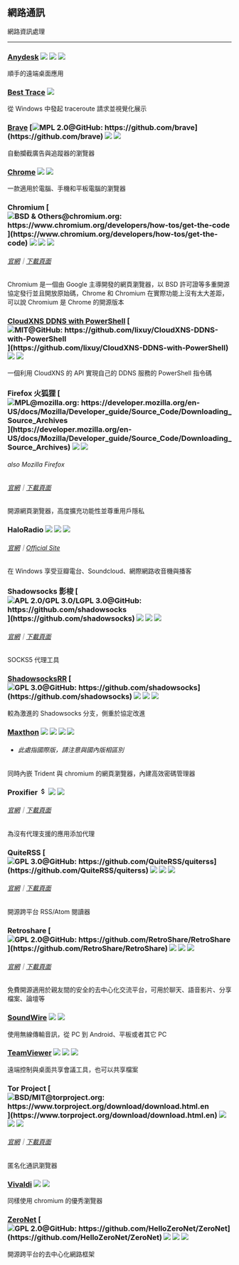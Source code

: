 ## 網路通訊

網路資訊處理

---

### [Anydesk](http://anydesk.com/) ![](../assets/earth-globe.png) ![](../assets/usb.png) ![](../assets/multi_platform.png)

順手的遠端桌面應用

### [Best Trace](https://www.ipip.net/download.html) ![](../assets/china.png)

從 Windows 中發起 traceroute 請求並視覺化展示

### [Brave](https://www.brave.com/) [![](../assets/open-source-icon.png "MPL 2.0@GitHub: https://github.com/brave")](https://github.com/brave) ![](../assets/earth-globe.png) ![](../assets/multi_platform.png)

自動攔截廣告與追蹤器的瀏覽器

### [Chrome](https://dl.google.com) ![](../assets/earth-globe.png) ![](../assets/multi_platform.png)

一款適用於電腦、手機和平板電腦的瀏覽器

### Chromium [![](../assets/open-source-icon.png "BSD & Others@chromium.org: https://www.chromium.org/developers/how-tos/get-the-code")](https://www.chromium.org/developers/how-tos/get-the-code) ![](../assets/earth-globe.png) ![](../assets/usb.png) ![](../assets/multi_platform.png)

###### [官網](https://www.chromium.org/Home)｜[下載頁面](https://www.chromium.org/getting-involved/download-chromium)

Chromium 是一個由 Google 主導開發的網頁瀏覽器，以 BSD 許可證等多重開源協定發行並且開放原始碼，Chrome 和 Chromium 在實際功能上沒有太大差距，可以說 Chromium 是 Chrome 的開源版本

### [CloudXNS DDNS with PowerShell](https://03k.org/cloudxns-api-ddns.html) [![](../assets/open-source-icon.png "MIT@GitHub: https://github.com/lixuy/CloudXNS-DDNS-with-PowerShell")](https://github.com/lixuy/CloudXNS-DDNS-with-PowerShell) ![](../assets/united-states.png) ![](../assets/usb.png)

一個利用 CloudXNS 的 API 實現自己的 DDNS 服務的 PowerShell 指令碼

### Firefox 火狐狸 [![](../assets/open-source-icon.png "MPL@mozilla.org: https://developer.mozilla.org/en-US/docs/Mozilla/Developer_guide/Source_Code/Downloading_Source_Archives")](https://developer.mozilla.org/en-US/docs/Mozilla/Developer_guide/Source_Code/Downloading_Source_Archives) ![](../assets/earth-globe.png) ![](../assets/multi_platform.png)

###### also Mozilla Firefox

###### [官網](https://www.mozilla.org)｜[下載頁面](https://www.mozilla.org/en-US/firefox/all/)

開源網頁瀏覽器，高度擴充功能性並尊重用戶隱私

### HaloRadio ![](../assets/hong-kong.png) ![](../assets/united-states.png) ![](../assets/japan.png)

###### [官網](https://www.icyarrow.com/haloradio/)｜[Official Site](https://www.douban.com/note/561310960/)

在 Windows 享受豆瓣電台、Soundcloud、網際網路收音機與播客

### Shadowsocks 影梭 [![](../assets/open-source-icon.png "APL 2.0/GPL 3.0/LGPL 3.0@GitHub: https://github.com/shadowsocks")](https://github.com/shadowsocks) ![](../assets/earth-globe.png) ![](../assets/usb.png) ![](../assets/multi_platform.png)

###### [官網](https://shadowsocks.org/en/index.html)｜[下載頁面](https://shadowsocks.org/en/download/clients.html)

SOCKS5 代理工具

### [ShadowsocksRR](https://github.com/shadowsocksrr/shadowsocksr-csharp/) [![](../assets/open-source-icon.png "GPL 3.0@GitHub: https://github.com/shadowsocks")](https://github.com/shadowsocks) ![](../assets/earth-globe.png) ![](../assets/usb.png) ![](../assets/multi_platform.png)

較為激進的 Shadowsocks 分支，側重於協定改進

### [Maxthon](http://www.maxthon.com/mx5/) ![](../assets/china.png) ![](../assets/united-states.png) ![](../assets/usb.png) ![](../assets/multi_platform.png)

* ###### 此處指國際版，請注意與國內版相區別

同時內嵌 Trident 與 chromium 的網頁瀏覽器，內建高效密碼管理器

### Proxifier ![](../assets/money.png) ![](../assets/united-states.png) ![](../assets/usb.png)

###### [官網](http://proxifier.com/)｜[下載頁面](http://proxifier.com/download.htm)

為沒有代理支援的應用添加代理

### QuiteRSS [![](../assets/open-source-icon.png "GPL 3.0@GitHub: https://github.com/QuiteRSS/quiterss")](https://github.com/QuiteRSS/quiterss) ![](../assets/earth-globe.png) ![](../assets/usb.png) ![](../assets/multi_platform.png)

###### [官網](https://quiterss.org/)｜[下載頁面](https://quiterss.org/en/download)

開源跨平台 RSS/Atom 閱讀器

### Retroshare [![](../assets/open-source-icon.png "GPL 2.0@GitHub: https://github.com/RetroShare/RetroShare")](https://github.com/RetroShare/RetroShare) ![](../assets/earth-globe.png) ![](../assets/usb.png) ![](../assets/multi_platform.png)

###### [官網](http://retroshare.net/)｜[下載頁面](http://retroshare.net/downloads.html)

免費開源適用於親友間的安全的去中心化交流平台，可用於聊天、語音影片、分享檔案、論壇等

### [SoundWire](http://georgielabs.net/) ![](../assets/earth-globe.png) ![](../assets/multi_platform.png)

使用無線傳輸音訊，從 PC 到 Android、平板或者其它 PC

### [TeamViewer](http://www.teamviewer.com/) ![](../assets/earth-globe.png) ![](../assets/usb.png) ![](../assets/multi_platform.png)

遠端控制與桌面共享會議工具，也可以共享檔案

### Tor Project [![](../assets/open-source-icon.png "BSD/MIT@torproject.org: https://www.torproject.org/download/download.html.en")](https://www.torproject.org/download/download.html.en) ![](../assets/china.png) ![](../assets/united-states.png) ![](../assets/multi_platform.png)

###### [官網](https://www.torproject.org/)｜[下載頁面](https://www.torproject.org/download/download.html.en)

匿名化通訊瀏覽器

### [Vivaldi](https://vivaldi.com/) ![](../assets/earth-globe.png) ![](../assets/multi_platform.png)

同樣使用 chromium 的優秀瀏覽器

### [ZeroNet](https://zeronet.io/) [![](../assets/open-source-icon.png "GPL 2.0@GitHub: https://github.com/HelloZeroNet/ZeroNet")](https://github.com/HelloZeroNet/ZeroNet) ![](../assets/earth-globe.png) ![](../assets/usb.png) ![](../assets/multi_platform.png)

開源跨平台的去中心化網路框架
